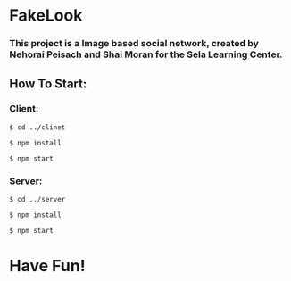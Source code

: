 # FakeLook
### This project is a Image based social network, created by Nehorai Peisach and Shai Moran for the Sela Learning Center.

## How To Start:
### Client:
```
$ cd ../clinet
```
```
$ npm install
```
```
$ npm start
```

### Server:
```
$ cd ../server
```
```
$ npm install
```
```
$ npm start
```

# Have Fun!
